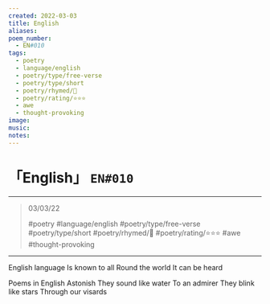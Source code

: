 ```yaml
---
created: 2022-03-03
title: English
aliases:
poem_number:
  - EN#010
tags:
  - poetry
  - language/english
  - poetry/type/free-verse
  - poetry/type/short
  - poetry/rhymed/🔴
  - poetry/rating/⭐⭐⭐
  - awe
  - thought-provoking
image:
music:
notes:
---
```

# 「English」 `EN#010`

---

> 03/03/22
> 
> #poetry 
> #language/english
> #poetry/type/free-verse #poetry/type/short 
> #poetry/rhymed/🔴 
> #poetry/rating/⭐⭐⭐ 
> #awe #thought-provoking 

---

English language
   Is known to all
Round the world
   It can be heard

Poems in English
   Astonish
They sound like water
   To an admirer
They blink like stars
   Through our visards